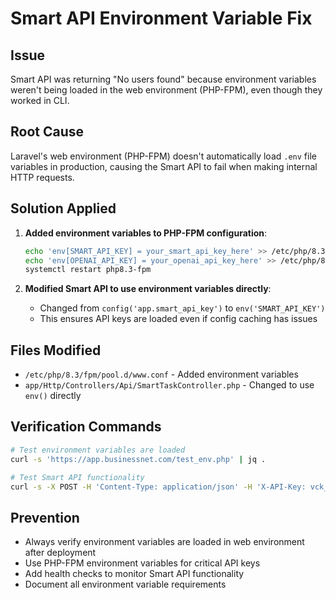 # Smart API Environment Variable Fix

## Issue
Smart API was returning "No users found" because environment variables weren't being loaded in the web environment (PHP-FPM), even though they worked in CLI.

## Root Cause
Laravel's web environment (PHP-FPM) doesn't automatically load `.env` file variables in production, causing the Smart API to fail when making internal HTTP requests.

## Solution Applied
1. **Added environment variables to PHP-FPM configuration**:
   ```bash
   echo 'env[SMART_API_KEY] = your_smart_api_key_here' >> /etc/php/8.3/fpm/pool.d/www.conf
   echo 'env[OPENAI_API_KEY] = your_openai_api_key_here' >> /etc/php/8.3/fpm/pool.d/www.conf
   systemctl restart php8.3-fpm
   ```

2. **Modified Smart API to use environment variables directly**:
   - Changed from `config('app.smart_api_key')` to `env('SMART_API_KEY')`
   - This ensures API keys are loaded even if config caching has issues

## Files Modified
- `/etc/php/8.3/fpm/pool.d/www.conf` - Added environment variables
- `app/Http/Controllers/Api/SmartTaskController.php` - Changed to use `env()` directly

## Verification Commands
```bash
# Test environment variables are loaded
curl -s 'https://app.businessnet.com/test_env.php' | jq .

# Test Smart API functionality
curl -s -X POST -H 'Content-Type: application/json' -H 'X-API-Key: vck_IuYqGalsAzWt6TP8y2eg0ZhRj3sJNekU8lonoOtI' -d '{"action":"get_users","params":{}}' 'https://app.businessnet.com/api/v1/smart-task' | jq .
```

## Prevention
- Always verify environment variables are loaded in web environment after deployment
- Use PHP-FPM environment variables for critical API keys
- Add health checks to monitor Smart API functionality
- Document all environment variable requirements

